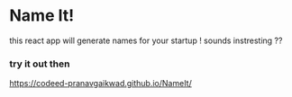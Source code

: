 # Name It!
this react app will generate names for your startup !
sounds instresting ??
### try it out then
https://codeed-pranavgaikwad.github.io/NameIt/
